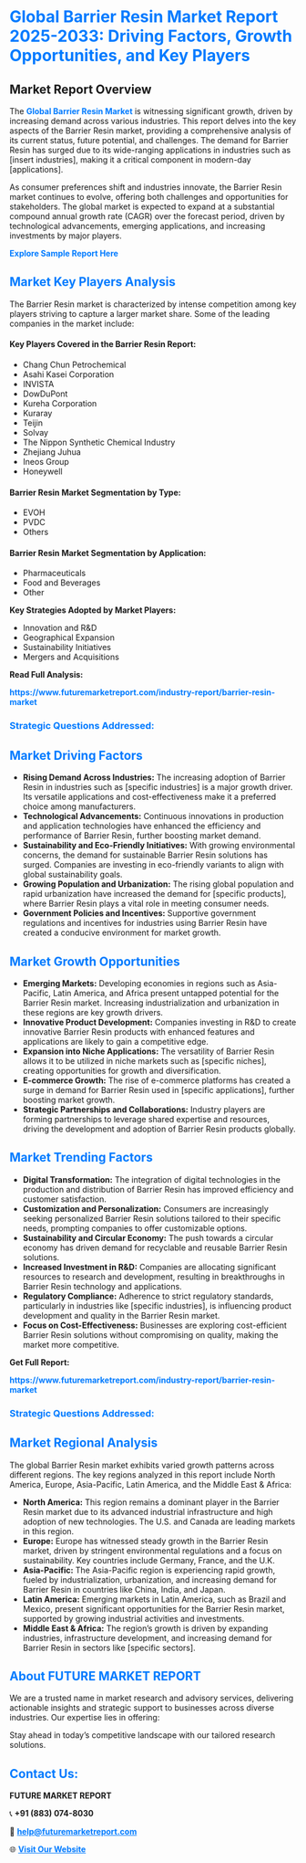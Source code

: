 <h1 style="color: #007BFF;">Global Barrier Resin Market Report 2025-2033: Driving Factors, Growth Opportunities, and Key Players</h1>

<section id="overview">
<h2>Market Report Overview</h2>
<p>The <a href="https://www.futuremarketreport.com/industry-report/barrier-resin-market" style="color: #007BFF; text-decoration: none;"><strong>Global Barrier Resin Market</strong></a> is witnessing significant growth, driven by increasing demand across various industries. This report delves into the key aspects of the Barrier Resin market, providing a comprehensive analysis of its current status, future potential, and challenges. The demand for Barrier Resin has surged due to its wide-ranging applications in industries such as [insert industries], making it a critical component in modern-day [applications].</p>
<p>As consumer preferences shift and industries innovate, the Barrier Resin market continues to evolve, offering both challenges and opportunities for stakeholders. The global market is expected to expand at a substantial compound annual growth rate (CAGR) over the forecast period, driven by technological advancements, emerging applications, and increasing investments by major players.</p>
</section>

<section id="overview">
<p><a href="https://www.futuremarketreport.com/request-sample/reportId=46979" style="color: #007BFF; text-decoration: none;"><strong>Explore Sample Report Here</strong></a></p>
</section>

<section id="key-players">
<h2 style="color: #007BFF;">Market Key Players Analysis</h2>
<p>The Barrier Resin market is characterized by intense competition among key players striving to capture a larger market share. Some of the leading companies in the market include:</p>
<h4>Key Players Covered in the Barrier Resin Report:</h4>
<ul><li>Chang Chun Petrochemical</li><li>Asahi Kasei Corporation</li><li>INVISTA</li><li>DowDuPont</li><li>Kureha Corporation</li><li>Kuraray</li><li>Teijin</li><li>Solvay</li><li>The Nippon Synthetic Chemical Industry</li><li>Zhejiang Juhua</li><li>Ineos Group</li><li>Honeywell</li></ul>
<h4>Barrier Resin Market Segmentation by Type:</h4>
<ul><li>EVOH</li><li>PVDC</li><li>Others</li></ul>

<h4>Barrier Resin Market Segmentation by Application:</h4>
<ul><li>Pharmaceuticals</li><li>Food and Beverages</li><li>Other</li></ul>
<p><strong>Key Strategies Adopted by Market Players:</strong></p>
<ul>
<li>Innovation and R&D</li>
<li>Geographical Expansion</li>
<li>Sustainability Initiatives</li>
<li>Mergers and Acquisitions</li>
</ul>
</section>

<section>
<p><strong>Read Full Analysis: </strong></p><a href="https://www.futuremarketreport.com/industry-report/barrier-resin-market" style="color: #007BFF; text-decoration: none;"><strong>https://www.futuremarketreport.com/industry-report/barrier-resin-market</strong></a>
<h3 style="color: #007BFF;">Strategic Questions Addressed:</h3>
</section>

<section id="driving-factors">
<h2 style="color: #007BFF;">Market Driving Factors</h2>
<ul>
<li><strong>Rising Demand Across Industries:</strong> The increasing adoption of Barrier Resin in industries such as [specific industries] is a major growth driver. Its versatile applications and cost-effectiveness make it a preferred choice among manufacturers.</li>
<li><strong>Technological Advancements:</strong> Continuous innovations in production and application technologies have enhanced the efficiency and performance of Barrier Resin, further boosting market demand.</li>
<li><strong>Sustainability and Eco-Friendly Initiatives:</strong> With growing environmental concerns, the demand for sustainable Barrier Resin solutions has surged. Companies are investing in eco-friendly variants to align with global sustainability goals.</li>
<li><strong>Growing Population and Urbanization:</strong> The rising global population and rapid urbanization have increased the demand for [specific products], where Barrier Resin plays a vital role in meeting consumer needs.</li>
<li><strong>Government Policies and Incentives:</strong> Supportive government regulations and incentives for industries using Barrier Resin have created a conducive environment for market growth.</li>
</ul>
</section>

<section id="growth-opportunities">
<h2 style="color: #007BFF;">Market Growth Opportunities</h2>
<ul>
<li><strong>Emerging Markets:</strong> Developing economies in regions such as Asia-Pacific, Latin America, and Africa present untapped potential for the Barrier Resin market. Increasing industrialization and urbanization in these regions are key growth drivers.</li>
<li><strong>Innovative Product Development:</strong> Companies investing in R&D to create innovative Barrier Resin products with enhanced features and applications are likely to gain a competitive edge.</li>
<li><strong>Expansion into Niche Applications:</strong> The versatility of Barrier Resin allows it to be utilized in niche markets such as [specific niches], creating opportunities for growth and diversification.</li>
<li><strong>E-commerce Growth:</strong> The rise of e-commerce platforms has created a surge in demand for Barrier Resin used in [specific applications], further boosting market growth.</li>
<li><strong>Strategic Partnerships and Collaborations:</strong> Industry players are forming partnerships to leverage shared expertise and resources, driving the development and adoption of Barrier Resin products globally.</li>
</ul>
</section>

<section id="trending-factors">
<h2 style="color: #007BFF;">Market Trending Factors</h2>
<ul>
<li><strong>Digital Transformation:</strong> The integration of digital technologies in the production and distribution of Barrier Resin has improved efficiency and customer satisfaction.</li>
<li><strong>Customization and Personalization:</strong> Consumers are increasingly seeking personalized Barrier Resin solutions tailored to their specific needs, prompting companies to offer customizable options.</li>
<li><strong>Sustainability and Circular Economy:</strong> The push towards a circular economy has driven demand for recyclable and reusable Barrier Resin solutions.</li>
<li><strong>Increased Investment in R&D:</strong> Companies are allocating significant resources to research and development, resulting in breakthroughs in Barrier Resin technology and applications.</li>
<li><strong>Regulatory Compliance:</strong> Adherence to strict regulatory standards, particularly in industries like [specific industries], is influencing product development and quality in the Barrier Resin market.</li>
<li><strong>Focus on Cost-Effectiveness:</strong> Businesses are exploring cost-efficient Barrier Resin solutions without compromising on quality, making the market more competitive.</li>
</ul>
</section>

<section>
<p><strong>Get Full Report: </strong></p><a href="https://www.futuremarketreport.com/industry-report/barrier-resin-market" style="color: #007BFF; text-decoration: none;"><strong>https://www.futuremarketreport.com/industry-report/barrier-resin-market</strong></a>
<h3 style="color: #007BFF;">Strategic Questions Addressed:</h3>
</section>


<section id="regional-analysis">
<h2 style="color: #007BFF;">Market Regional Analysis</h2>
<p>The global Barrier Resin market exhibits varied growth patterns across different regions. The key regions analyzed in this report include North America, Europe, Asia-Pacific, Latin America, and the Middle East & Africa:</p>
<ul>
<li><strong>North America:</strong> This region remains a dominant player in the Barrier Resin market due to its advanced industrial infrastructure and high adoption of new technologies. The U.S. and Canada are leading markets in this region.</li>
<li><strong>Europe:</strong> Europe has witnessed steady growth in the Barrier Resin market, driven by stringent environmental regulations and a focus on sustainability. Key countries include Germany, France, and the U.K.</li>
<li><strong>Asia-Pacific:</strong> The Asia-Pacific region is experiencing rapid growth, fueled by industrialization, urbanization, and increasing demand for Barrier Resin in countries like China, India, and Japan.</li>
<li><strong>Latin America:</strong> Emerging markets in Latin America, such as Brazil and Mexico, present significant opportunities for the Barrier Resin market, supported by growing industrial activities and investments.</li>
<li><strong>Middle East & Africa:</strong> The region’s growth is driven by expanding industries, infrastructure development, and increasing demand for Barrier Resin in sectors like [specific sectors].</li>
</ul>
</section>

<footer>
<h2 style="color: #007BFF;">About FUTURE MARKET REPORT</h2>
<p>We are a trusted name in market research and advisory services, delivering actionable insights and strategic support to businesses across diverse industries. Our expertise lies in offering:</p>

<p>Stay ahead in today’s competitive landscape with our tailored research solutions.</p>

<h2 style="color: #007BFF;">Contact Us:</h2>
<p><strong>FUTURE MARKET REPORT</strong></p>
<p>📞 <strong>+91 (883) 074-8030</strong></p>
<p>📧 <strong><a href="mailto:help@futuremarketreport.com" style="color: #007BFF;">help@futuremarketreport.com</a></strong></p>
<p>🌐 <strong><a href="https://www.futuremarketreport.com/" style="color: #007BFF;">Visit Our Website</a></strong></p>
</footer>